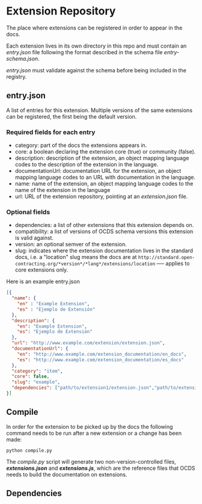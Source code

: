 # Extension Repository

The place where extensions can be registered in order to appear in the docs.

Each extension lives in its own directory in this repo and must contain an _entry.json_ file following the format described in the schema file _entry-schema.json_.

_entry.json_ must validate against the schema before being included in the registry.

## entry.json

A list of entries for this extension. Multiple versions of the same extensions can be registered, the first being the default version.

### Required fields for each entry

* category: part of the docs the extensions appears in.
* core: a boolean declaring the extension core (true) or community (false).
* description: description of the extension, an object mapping language codes to the description of the extension in the language.
* documentationUrl: documentation URL for the extension, an object mapping language codes to an URL with documentation in the language.
* name: name of the extension, an object mapping language codes to the name of the extension in the language
* url: URL of the extension repository, pointing at an _extension.json_ file.

### Optional fields

* dependencies: a list of other extensions that this extension depends on.
* compatibility: a list of versions of OCDS schema versions this extension is valid against.
* version: an optional semver of the extension.
* slug: indicates where the extension documentation lives in the standard docs, i.e. a "location" slug means the docs are at `http://standard.open-contracting.org/*version*/*lang*/extensions/location` ── applies to core extensions only.

Here is an example entry.json

```json
[{
  "name": {
    "en" : "Example Extension",
    "es" : "Ejemplo de Extensión"
  },
  "description": {
    "en": "Example Extension",
    "es": "Ejemplo de Extensión"
  },
  "url": "http://www.example.com/extension/extension.json",
  "documentationUrl": {
    "en": "http://www.example.com/extension_documentation/en_docs",
    "es": "http://www.example.com/extension_documentation/es_docs"
  },
  "category": "item",
  "core": false,
  "slug": "example",
  "dependencies": ["path/to/extension1/extension.json","path/to/extension2/extension.json" ]
}]
```

## Compile

In order for the extension to be picked up by the docs the following command needs to be run after a new extension or a change has been made:

`python compile.py`

The _compile.py_ script will generate two non-version-controlled files, **_extensions.json_** and **_extensions.js_**, which are the reference files that OCDS needs to build the documentation on extensions.

## Dependencies

